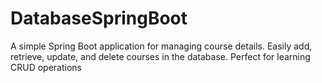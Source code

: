 # DatabaseSpringBoot
A simple Spring Boot application for managing course details. Easily add, retrieve, update, and delete courses in the database. Perfect for learning CRUD operations
